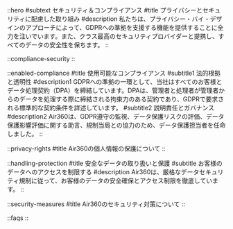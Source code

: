::hero
#subtext
セキュリティ＆コンプライアンス
#title
プライバシーとセキュリティに配慮した取り組み
#description
私たちは、プライバシー・バイ・デザインのアプローチによって、GDPRへの準拠を支援する機能を提供することに全力を注いでいます。また、クラス最高のセキュリティプロバイダーと提携し、すべてのデータの安全性を保ちます。
::

::compliance-security
::

::enabled-compliance
#title
使用可能なコンプライアンス
#subtitle1
法的根拠と透明性
#description1
GDPRへの準拠の一環として、当社はすべてのお客様とデータ処理契約（DPA）を締結しています。DPAは、管理者と処理者が管理者からのデータを処理する際に締結される拘束力のある契約であり、GDPRで要求される標準的な契約条件を詳述しています。
#subtitle2
説明責任とガバナンス
#description2
Air360は、GDPR遵守の監視、データ保護リスクの評価、データ保護影響評価に関する助言、規制当局との協力のため、データ保護担当者を任命しました。
::

::privacy-rights
#title
Air360の個人情報の保護について
::

::handling-protection
#title
安全なデータの取り扱いと保護
#subtitle
お客様のデータへのアクセスを制限する
#description
Air360は、厳格なデータセキュリティ規制に従って、お客様のデータの安全確保とアクセス制限を徹底しています。
::

::security-measures
#title
Air360のセキュリティ対策について
::

::faqs
::